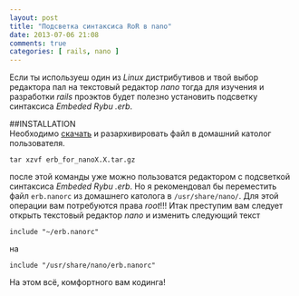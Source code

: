 ```yaml
---
layout: post
title: "Подсветка синтаксиса RoR в nano"
date: 2013-07-06 21:08
comments: true
categories: [ rails, nano ]
---
```

Если ты используеш один из *Linux* дистрибутивов и твой выбор редактора пал на текстовый редактор *nano* тогда для изучения и разработки *rails* проэктов будет полезно установить подсветку синтаксиса *Embeded Rybu .erb*.  

##INSTALLATION  
Необходимо [скачать](https://github.com/geomic/ERB-And-More-Code-Highlighting-for-nano/blob/master/erb_for_nano0.7.tar.gz) и разархивировать файл в домашний католог пользователя.   

	tar xzvf erb_for_nanoX.X.tar.gz

после этой команды уже можно пользоватся редактором с подсветкой синтаксиса *Embeded Rybu .erb*.
Но я рекомендовал бы переместить файл `erb.nanorc` из домашнего католога в `/usr/share/nano/`. Для этой операции вам потребуются права *root*!!! Итак преступим вам следует открыть текстовый редактор *nano* и изменить следующий текст  

	include "~/erb.nanorc"

на

	include "/usr/share/nano/erb.nanorc"


На этом всё, комфортного вам кодинга!